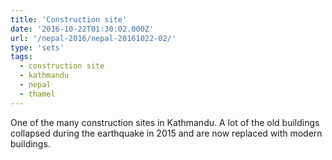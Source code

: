 ```yaml
---
title: 'Construction site'
date: '2016-10-22T01:30:02.000Z'
url: '/nepal-2016/nepal-20161022-02/'
type: 'sets'
tags:
  - construction site
  - kathmandu
  - nepal
  - thamel
---
```


One of the many construction sites in Kathmandu. A lot of the old buildings collapsed during the
earthquake in 2015 and are now replaced with modern buildings.
